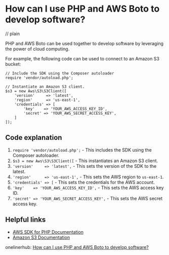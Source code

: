 # How can I use PHP and AWS Boto to develop software?
// plain

PHP and AWS Boto can be used together to develop software by leveraging the power of cloud computing.

For example, the following code can be used to connect to an Amazon S3 bucket:
```
// Include the SDK using the Composer autoloader
require 'vendor/autoload.php';

// Instantiate an Amazon S3 client.
$s3 = new Aws\S3\S3Client([
    'version'     => 'latest',
    'region'      => 'us-east-1',
    'credentials' => [
        'key'    => 'YOUR_AWS_ACCESS_KEY_ID',
        'secret' => 'YOUR_AWS_SECRET_ACCESS_KEY',
    ]
]);
```

## Code explanation

1. `require 'vendor/autoload.php';` - This includes the SDK using the Composer autoloader.
2. `$s3 = new Aws\S3\S3Client([` - This instantiates an Amazon S3 client.
3. `'version'     => 'latest',` - This sets the version of the SDK to the latest.
4. `'region'      => 'us-east-1',` - This sets the AWS region to `us-east-1`.
5. `'credentials' => [` - This sets the credentials for the AWS account.
6. `'key'    => 'YOUR_AWS_ACCESS_KEY_ID',` - This sets the AWS access key ID.
7. `'secret' => 'YOUR_AWS_SECRET_ACCESS_KEY',` - This sets the AWS secret access key.

## Helpful links
- [AWS SDK for PHP Documentation](https://docs.aws.amazon.com/aws-sdk-php/v3/guide/index.html)
- [Amazon S3 Documentation](https://docs.aws.amazon.com/AmazonS3/latest/dev/Welcome.html)

onelinerhub: [How can I use PHP and AWS Boto to develop software?](https://onelinerhub.com/php-aws/how-can-i-use-php-and-aws-boto-to-develop-software)